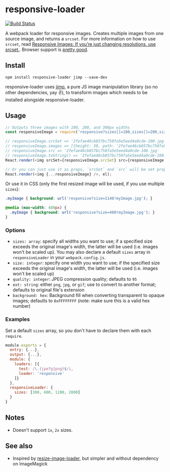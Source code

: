 # responsive-loader

[![Build Status](https://travis-ci.org/herrstucki/responsive-loader.svg?branch=master)](https://travis-ci.org/herrstucki/responsive-loader)

A webpack loader for responsive images. Creates multiple images from one source image, and returns a `srcset`. For more information on how to use `srcset`, read [Responsive Images: If you’re just changing resolutions, use srcset.](https://css-tricks.com/responsive-images-youre-just-changing-resolutions-use-srcset/). Browser support is [pretty good](http://caniuse.com/#search=srcset).

## Install

```
npm install responsive-loader jimp --save-dev
```

responsive-loader uses [jimp](https://github.com/oliver-moran/jimp), a pure JS image manipulation library (so no other dependencies, yay :v:), to transform images which needs to be installed alongside responsive-loader.

## Usage

```js
// Outputs three images with 100, 200, and 300px widths
const responsiveImage = require('responsive?sizes[]=100,sizes[]=200,sizes[]=300!myImage.jpg');

// responsiveImage.srcSet => '2fefae46cb857bc750fa5e5eed4a0cde-100.jpg 100w,2fefae46cb857bc750fa5e5eed4a0cde-200.jpg 200w,2fefae46cb857bc750fa5e5eed4a0cde-300.jpg 300w'
// responsiveImage.images => [{height: 50, path: '2fefae46cb857bc750fa5e5eed4a0cde-100.jpg', width: 100}, {height: 100, path: '2fefae46cb857bc750fa5e5eed4a0cde-200.jpg', width: 200}, {height: 150, path: '2fefae46cb857bc750fa5e5eed4a0cde-300.jpg', width: 300}]
// responsiveImage.src => '2fefae46cb857bc750fa5e5eed4a0cde-100.jpg'
// responsiveImage.toString() => '2fefae46cb857bc750fa5e5eed4a0cde-100.jpg'
React.render(<img srcSet={responsiveImage.srcSet} src={responsiveImage.src} />, el);

// Or you can just use it as props, `srcSet` and `src` will be set properly
React.render(<img {...responsiveImage} />, el);
```

Or use it in CSS (only the first resized image will be used, if you use multiple `sizes`):

```css
.myImage { background: url('responsive?size=1140!myImage.jpg'); }

@media (max-width: 480px) {
  .myImage { background: url('responsive?size=480!myImage.jpg'); }
}
```

### Options

- `sizes: array`: specify all widths you want to use; if a specified size exceeds the original image's width, the latter will be used (i.e. images won't be scaled up). You may also declare a default `sizes` array in `responsiveLoader` in your `webpack.config.js`.
- `size: integer`: specify one width you want to use; if the specified size exceeds the original image's width, the latter will be used (i.e. images won't be scaled up)
- `quality: integer`: JPEG compression quality; defaults to `95`
- `ext: string`: either `png`, `jpg`, or `gif`; use to convert to another format; defaults to original file's extension
- `background: hex`: Background fill when converting transparent to opaque images; defaults to `0xFFFFFFFF` (note: make sure this is a valid hex number)


### Examples

Set a default `sizes` array, so you don't have to declare them with each `require`.

```js
module.exports = {
  entry: {...},
  output: {...},
  module: {
    loaders: [{
      test: /\.(jpe?g|png)$/i,
      loader: 'responsive'
    ]}
  },
  responsiveLoader: {
    sizes: [300, 600, 1200, 2000]
  }
}
```

## Notes

- Doesn't support `1x`, `2x` sizes.

## See also

- Inspired by [resize-image-loader](https://github.com/Levelmoney/resize-image-loader), but simpler and without dependency on ImageMagick

